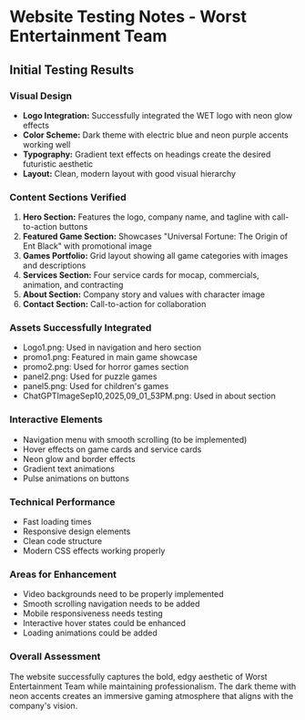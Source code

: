 # Website Testing Notes - Worst Entertainment Team

## Initial Testing Results

### Visual Design
- **Logo Integration:** Successfully integrated the WET logo with neon glow effects
- **Color Scheme:** Dark theme with electric blue and neon purple accents working well
- **Typography:** Gradient text effects on headings create the desired futuristic aesthetic
- **Layout:** Clean, modern layout with good visual hierarchy

### Content Sections Verified
1. **Hero Section:** Features the logo, company name, and tagline with call-to-action buttons
2. **Featured Game Section:** Showcases "Universal Fortune: The Origin of Ent Black" with promotional image
3. **Games Portfolio:** Grid layout showing all game categories with images and descriptions
4. **Services Section:** Four service cards for mocap, commercials, animation, and contracting
5. **About Section:** Company story and values with character image
6. **Contact Section:** Call-to-action for collaboration

### Assets Successfully Integrated
- Logo1.png: Used in navigation and hero section
- promo1.png: Featured in main game showcase
- promo2.png: Used for horror games section
- panel2.png: Used for puzzle games
- panel5.png: Used for children's games
- ChatGPTImageSep10,2025,09_01_53PM.png: Used in about section

### Interactive Elements
- Navigation menu with smooth scrolling (to be implemented)
- Hover effects on game cards and service cards
- Neon glow and border effects
- Gradient text animations
- Pulse animations on buttons

### Technical Performance
- Fast loading times
- Responsive design elements
- Clean code structure
- Modern CSS effects working properly

### Areas for Enhancement
- Video backgrounds need to be properly implemented
- Smooth scrolling navigation needs to be added
- Mobile responsiveness needs testing
- Interactive hover states could be enhanced
- Loading animations could be added

### Overall Assessment
The website successfully captures the bold, edgy aesthetic of Worst Entertainment Team while maintaining professionalism. The dark theme with neon accents creates an immersive gaming atmosphere that aligns with the company's vision.

